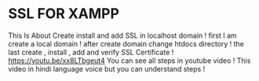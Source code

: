 # SSL FOR XAMPP
This Is About Create install and add SSL in localhost domain !
first I am create a local domain !
after create domain change htdocs directory ! 
the last create , install , add and verify SSL Certificate !
https://youtu.be/xx8LTbgeut4
You can see all steps in youtube video !
This video in hindi language voice but you can understand steps !
